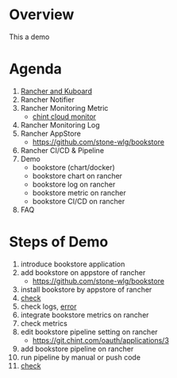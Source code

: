 # Overview
This a demo

# Agenda
1. [Rancher and Kuboard](https://wiki.chint.com/pages/viewpage.action?pageId=10367912)
2. Rancher Notifier
3. Rancher Monitoring Metric
   - [chint cloud monitor](https://git.chint.com/iot-platform/chintcloud-monitor)
4. Rancher Monitoring Log
5. Rancher AppStore
   - https://github.com/stone-wlg/bookstore
6. Rancher CI/CD & Pipeline
7. Demo
   - bookstore (chart/docker)
   - bookstore chart on rancher
   - bookstore log on rancher
   - bookstore metric on rancher
   - bookstore CI/CD on rancher
8. FAQ

# Steps of Demo
1. introduce bookstore application
3. add bookstore on appstore of rancher
   - https://github.com/stone-wlg/bookstore
4. install bookstore by appstore of rancher
5. [check](http://bookstore.dev.chintcloud.net/books)
6. check logs, [error](http://bookstore.dev.chintcloud.net/log/error)
7. integrate bookstore metrics on rancher
8. check metrics
9. edit bookstore pipeline setting on rancher
   - https://git.chint.com/oauth/applications/3
10. add bookstore pipeline on rancher
11. run pipeline by manual or push code
12. [check](http://bookstore.dev.chintcloud.net/books)
